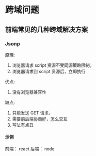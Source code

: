 # 跨域问题

## 前端常见的几种跨域解决方案

### Jsonp

原理: 
1. 浏览器请求 script 资源不受同源策略限制。
2. 浏览器请求到 script 资源后，立即执行

优点:
1. 没有浏览器兼容性

缺点:
1. 只能发送 GET 请求，
2. 需要前后端协商好，怎么交互
3. 写法有点丑

#### 示例

前端： react
后端： node



